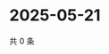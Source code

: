 # 2025-05-21

共 0 条

<!-- BEGIN ZHIHUQUESTIONS -->
<!-- 最后更新时间 Wed May 21 2025 23:12:46 GMT+0800 (China Standard Time) -->

<!-- END ZHIHUQUESTIONS -->
